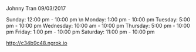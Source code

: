 Johnny Tran
09/03/2017

Sunday: 12:00 pm - 10:00 pm \n
Monday: 1:00 pm - 10:00 pm
Tuesday: 5:00 pm - 10:00 pm
Wednesday: 10:00 am - 10:00 pm
Thursday: 5:00 pm - 10:00 pm
Friday: 1:00 pm - 10:00 pm
Saturday: 11:00 pm - 10:00 pm

http://c34b9c48.ngrok.io
